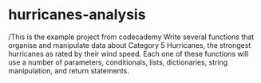# hurricanes-analysis
/This is the example project from codecademy
Write several functions that organise and manipulate data about Category 5 Hurricanes, the strongest hurricanes as rated by their wind speed. Each one of these functions will use a number of parameters, conditionals, lists, dictionaries, string manipulation, and return statements.
